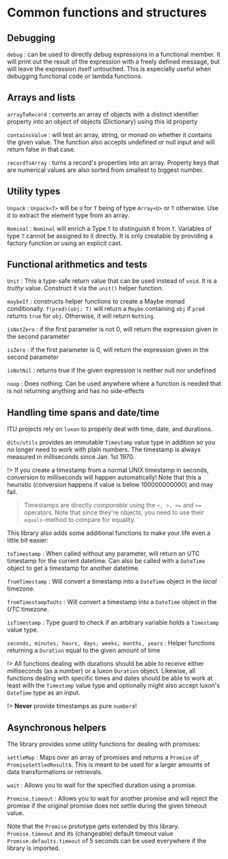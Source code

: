 # Common functions and structures

## Debugging

`debug`
: can be used to directly debug expressions in a functional member. It will print out the result of the expression with a freely defined message, but will leave the expression itself untouched. This
is especially useful when debugging functional code or lambda functions.

## Arrays and lists

`arrayToRecord`
: converts an array of objects with a distinct identifier property into an object of objects (Dictionary) using this id property

`containsValue`
: will test an array, string, or monad on whether it contains the given value. The function also accepts undefined or null input and will return false in that case.

`recordToArray`
: turns a record's properties into an array. Property keys that are numerical values are also sorted from smallest to biggest number.

## Utility types

`Unpack`
: `Unpack<T>` will be `U` for `T` being of type `Array<U>` or `T` otherwise. Use it to extract the element type from an array.

`Nominal`
: `Nominal` will enrich a Type `T` to distinguish it from `T`. Variables of type `T` cannot be assigned to it directly. It is only creatable by providing a factory function or using an explicit cast.

## Functional arithmetics and tests

`Unit`
: This a type-safe return value that can be used instead of `void`. It is a _truthy_ value. Construct it via the `unit()` helper function.

`maybeIf`
: constructs helper functions to create a Maybe monad conditionally. `f(pred)(obj: T)` will return a `Maybe` containing `obj` if `pred` returns `true` for `obj`. Otherwise, it will return `Nothing`.

`isNotZero`
: if the first parameter is not 0, will return the expression given in the second parameter

`isZero`
: if the first parameter is 0, will return the expression given in the second parameter

`isNotNil`
: returns true if the given expression is neither null nor undefined

`noop`
: Does nothing. Can be used anywhere where a function is needed that is not returning anything and has no side-effects

## Handling time spans and date/time

ITU projects rely on `luxon` to properly deal with time, date, and durations.

`@itu/utils` provides an immutable `Timestamp` value type in addition so you no longer need to work with plain numbers. The timestamp is always measured in milliseconds since Jan. 1st 1970.

!> If you create a timestamp from a normal UNIX timestamp in seconds, conversion to milliseconds will happen automatically! Note that this a heuristic (conversion happens if value is below 100000000000) and
may fail.

> Timestamps are directly _comparable_ using the `<, >, <=` and `>=` operators. Note that since they're objects, you need to use their `equals`-method to compare for equality.

This library also adds some additional functions to make your life even a little bit easier:

`toTimestamp`
: When called without any parameter, will return an UTC timestamp for the current datetime. Can also be called with a `DateTime` object to get a timestamp for another datetime.

`fromTimestamp`
: Will convert a timestamp into a `DateTime` object in the _local_ timezone.

`fromTimestampToUtc`
: Will convert a timestamp into a `DateTime` object in the _UTC_ timezone.

`ìsTimestamp`
: Type guard to check if an arbitrary variable holds a `Timestamp` value type.

`seconds, minutes, hours, days, weeks, months, years`
: Helper functions returning a `Duration` equal to the given amount of time

!> All functions dealing with durations should be able to receive either milliseconds (as a number) or a luxon `Duration` object. Likewise, all functions dealing with specific times and dates should be able to work at least with the `Timestamp` value type and optionally might also accept luxon's `DateTime` type as an input.

!> **Never** provide timestamps as pure `number`s!

## Asynchronous helpers

The library provides some utility functions for dealing with promises:

`settleMap`
: Maps over an array of promises and returns a `Promise` of `PromiseSettledResult`s. This is meant to be used for a larger amounts of data transformations or retrievals.

`wait`
: Allows you to wait for the specified duration using a promise.

`Promise.timeout`
: Allows you to wait for another promise and will reject the promise if the original promise does not settle during the given timeout value.

Note that the `Promise` prototype gets extended by this library. `Promise.timeout` and its (changeable) default timeout value `Promise.defaults.timeout` of 5 seconds can be used everywhere if the library is imported.
